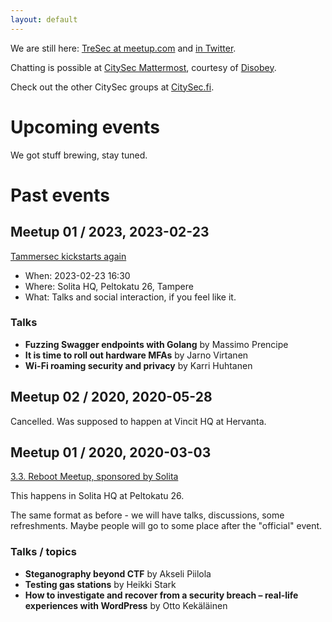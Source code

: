 ```yaml
---
layout: default
---
```


We are still here: [TreSec at meetup.com](https://www.meetup.com/TreSec/) and [in Twitter](https://twitter.com/TresecCommunity).

Chatting is possible at [CitySec Mattermost](https://citysec.disobey.fi/), courtesy of [Disobey](https://www.disobey.fi).

Check out the other CitySec groups at [CitySec.fi](https://citysec.fi/).


# Upcoming events

We got stuff brewing, stay tuned.

# Past events

## Meetup 01 / 2023, 2023-02-23

[Tammersec kickstarts again](https://www.meetup.com/tresec/events/290965179/)

* When: 2023-02-23 16:30
* Where: Solita HQ, Peltokatu 26, Tampere
* What: Talks and social interaction, if you feel like it.

### Talks

* **Fuzzing Swagger endpoints with Golang** by Massimo Prencipe
* **It is time to roll out hardware MFAs** by Jarno Virtanen
* **Wi-Fi roaming security and privacy** by Karri Huhtanen

## Meetup 02 / 2020, 2020-05-28

Cancelled. Was supposed to happen at Vincit HQ at Hervanta.

## Meetup 01 / 2020, 2020-03-03

[3.3. Reboot Meetup, sponsored by Solita](https://www.meetup.com/TreSec/events/267836961/)

This happens in Solita HQ at Peltokatu 26.

The same format as before - we will have talks, discussions, some refreshments. Maybe people will go to some place after the "official" event.

### Talks / topics

* **Steganography beyond CTF** by Akseli Piilola
* **Testing gas stations** by Heikki Stark
* **How to investigate and recover from a security breach – real-life experiences with WordPress** by Otto Kekäläinen
